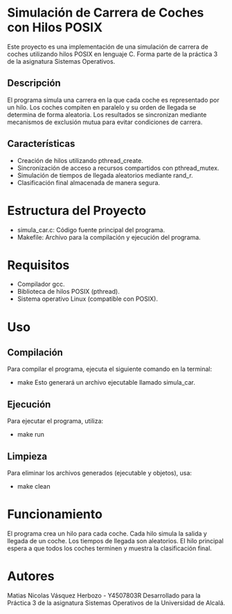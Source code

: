 # Simulación de Carrera de Coches con Hilos POSIX

Este proyecto es una implementación de una simulación de carrera de coches utilizando hilos POSIX en lenguaje C. Forma parte de la práctica 3 de la asignatura Sistemas Operativos.

## Descripción

El programa simula una carrera en la que cada coche es representado por un hilo. Los coches compiten en paralelo y su orden de llegada se determina de forma aleatoria. Los resultados se sincronizan mediante mecanismos de exclusión mutua para evitar condiciones de carrera.

## Características

- Creación de hilos utilizando pthread_create.
- Sincronización de acceso a recursos compartidos con pthread_mutex.
- Simulación de tiempos de llegada aleatorios mediante rand_r.
- Clasificación final almacenada de manera segura.

# Estructura del Proyecto

- simula_car.c: Código fuente principal del programa.
- Makefile: Archivo para la compilación y ejecución del programa.

# Requisitos

- Compilador gcc.
- Biblioteca de hilos POSIX (pthread).
- Sistema operativo Linux (compatible con POSIX).

# Uso

## Compilación
Para compilar el programa, ejecuta el siguiente comando en la terminal:
- make
Esto generará un archivo ejecutable llamado simula_car.

## Ejecución
Para ejecutar el programa, utiliza:
- make run

## Limpieza
Para eliminar los archivos generados (ejecutable y objetos), usa:
- make clean

# Funcionamiento

El programa crea un hilo para cada coche.
Cada hilo simula la salida y llegada de un coche.
Los tiempos de llegada son aleatorios.
El hilo principal espera a que todos los coches terminen y muestra la clasificación final.

# Autores

Matias Nicolas Vásquez Herbozo - Y4507803R
Desarrollado para la Práctica 3 de la asignatura Sistemas Operativos de la Universidad de Alcalá.
